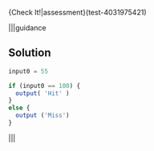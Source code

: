 {Check It!|assessment}(test-4031975421)

|||guidance
## Solution
```javascript
input0 = 55

if (input0 == 100) {
  output( 'Hit' )
}
else {
  output ('Miss')
}
```
|||
